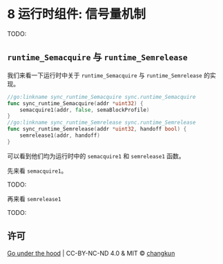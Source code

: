 # 8 运行时组件: 信号量机制

TODO:

## `runtime_Semacquire` 与 `runtime_Semrelease`

我们来看一下运行时中关于 `runtime_Semacquire` 与 `runtime_Semrelease` 的实现。

```go
//go:linkname sync_runtime_Semacquire sync.runtime_Semacquire
func sync_runtime_Semacquire(addr *uint32) {
	semacquire1(addr, false, semaBlockProfile)
}
//go:linkname sync_runtime_Semrelease sync.runtime_Semrelease
func sync_runtime_Semrelease(addr *uint32, handoff bool) {
	semrelease1(addr, handoff)
}
```

可以看到他们均为运行时中的 `semacquire1` 和 `semrelease1` 函数。

先来看 `semacquire1`。

TODO:

再来看 `semrelease1`

TODO:

## 许可

[Go under the hood](https://github.com/changkun/go-under-the-hood) | CC-BY-NC-ND 4.0 & MIT &copy; [changkun](https://changkun.de)
